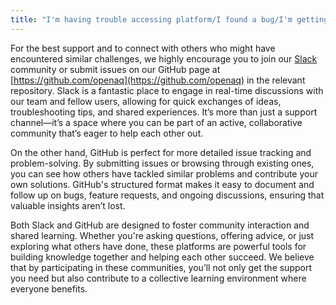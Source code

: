 ```yaml
---
title: "I'm having trouble accessing platform/I found a bug/I'm getting unexpected errors."
---
```


For the best support and to connect with others who might have encountered similar challenges, we highly encourage you to join our [Slack](https://join.slack.com/t/openaq/shared_invite/zt-3bv5rrhnp-rgrQbf6CavRSihhTW_swmA) community or submit issues on our GitHub page at [https://github.com/openaq](https://github.com/openaq) in the relevant repository. Slack is a fantastic place to engage in real-time discussions with our team and fellow users, allowing for quick exchanges of ideas, troubleshooting tips, and shared experiences. It’s more than just a support channel—it’s a space where you can be part of an active, collaborative community that’s eager to help each other out.

On the other hand, GitHub is perfect for more detailed issue tracking and problem-solving. By submitting issues or browsing through existing ones, you can see how others have tackled similar problems and contribute your own solutions. GitHub's structured format makes it easy to document and follow up on bugs, feature requests, and ongoing discussions, ensuring that valuable insights aren’t lost.

Both Slack and GitHub are designed to foster community interaction and shared learning. Whether you're asking questions, offering advice, or just exploring what others have done, these platforms are powerful tools for building knowledge together and helping each other succeed. We believe that by participating in these communities, you’ll not only get the support you need but also contribute to a collective learning environment where everyone benefits.
